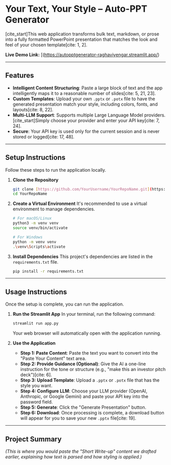 # Your Text, Your Style – Auto-PPT Generator

[cite_start]This web application transforms bulk text, markdown, or prose into a fully formatted PowerPoint presentation that matches the look and feel of your chosen template[cite: 1, 2].

**Live Demo Link:** [(https://autopptgenerator-raghaviyengar.streamlit.app/)



---

## Features

* **Intelligent Content Structuring**: Paste a large block of text and the app intelligently maps it to a reasonable number of slides[cite: 5, 21, 23].
* **Custom Templates**: Upload your own `.pptx` or `.potx` file to have the generated presentation match your style, including colors, fonts, and layouts[cite: 8, 22].
* **Multi-LLM Support**: Supports multiple Large Language Model providers. [cite_start]Simply choose your provider and enter your API key[cite: 7, 24].
* **Secure**: Your API key is used only for the current session and is never stored or logged[cite: 17, 48].

---

## Setup Instructions

Follow these steps to run the application locally.

1.  **Clone the Repository**
    ```bash
    git clone [https://github.com/YourUsername/YourRepoName.git](https://github.com/YourUsername/YourRepoName.git)
    cd YourRepoName
    ```

2.  **Create a Virtual Environment**
    It's recommended to use a virtual environment to manage dependencies.
    ```bash
    # For macOS/Linux
    python3 -m venv venv
    source venv/bin/activate

    # For Windows
    python -m venv venv
    .\venv\Scripts\activate
    ```

3.  **Install Dependencies**
    This project's dependencies are listed in the `requirements.txt` file.
    ```bash
    pip install -r requirements.txt
    ```

---

## Usage Instructions

Once the setup is complete, you can run the application.

1.  **Run the Streamlit App**
    In your terminal, run the following command:
    ```bash
    streamlit run app.py
    ```
    Your web browser will automatically open with the application running.

2.  **Use the Application**
    * **Step 1: Paste Content**: Paste the text you want to convert into the "Paste Your Content" text area.
    * **Step 2: Provide Guidance (Optional)**: Give the AI a one-line instruction for the tone or structure (e.g., "make this an investor pitch deck")[cite: 6].
    * **Step 3: Upload Template**: Upload a `.pptx` or `.potx` file that has the style you want.
    * **Step 4: Configure LLM**: Choose your LLM provider (OpenAI, Anthropic, or Google Gemini) and paste your API key into the password field.
    * **Step 5: Generate**: Click the "Generate Presentation" button.
    * **Step 6: Download**: Once processing is complete, a download button will appear for you to save your new `.pptx` file[cite: 19].

---

## Project Summary

*(This is where you would paste the "Short Write-up" content we drafted earlier, explaining how text is parsed and how styling is applied.)*
